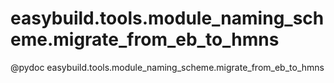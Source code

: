 # easybuild.tools.module_naming_scheme.migrate_from_eb_to_hmns

@pydoc easybuild.tools.module_naming_scheme.migrate_from_eb_to_hmns


